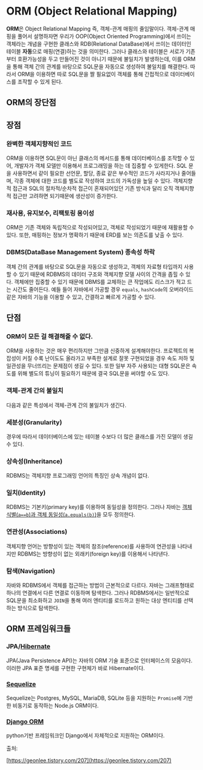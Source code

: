 # ORM (Object Relational **Mapping**)

**ORM**은 Object Relational Mapping 즉, 객체-관계 매핑의 줄임말이다. 객체-관계 매핑을 풀어서 설명하자면 우리가 OOP(Object Oriented Programming)에서 쓰이는 객체라는 개념을 구현한 클래스와 RDB(Relational DataBase)에서 쓰이는 데이터인 테이블 **자동**으로 매핑(연결)하는 것을 의미한다. 그러나 클래스와 테이블은 서로가 기존부터 호환가능성을 두고 만들어진 것이 아니기 때문에 불일치가 발생하는데, 이를 ORM을 통해 객체 간의 관계를 바탕으로 SQL문을 자동으로 생성하여 불일치를 해결한다. 따라서 ORM을 이용하면 따로 SQL문을 짤 필요없이 객체를 통해 간접적으로 데이터베이스를 조작할 수 있게 된다.

## ORM의 장단점

## 장점

### 완벽한 객체지향적인 코드

ORM을 이용하면 SQL문이 아닌 클래스의 메서드를 통해 데이터베이스를 조작할 수 있어, 개발자가 객체 모델만 이용해서 프로그래밍을 하는 데 집중할 수 있게한다. SQL 문을 사용하면서 같이 필요한 선언문, 할당, 종료 같은 부수적인 코드가 사라지거나 줄어들며, 각종 객체에 대한 코드를 별도로 작성하여 코드의 가독성을 높일 수 있다. 객체지향적 접근과 SQL의 절차적/순차적 접근이 혼재되어있던 기존 방식과 달리 오직 객체지향적 접근만 고려하면 되기때문에 생산성이 증가한다.

### 재사용, 유지보수, 리팩토링 용이성

ORM은 기존 객체와 독립적으로 작성되어있고, 객체로 작성되었기 때문에 재활용할 수 있다. 또한, 매핑하는 정보가 명확하기 때문에 ERD를 보는 의존도를 낮출 수 있다.

### DBMS(DataBase Management System) 종속성 하락

객체 간의 관계를 바탕으로 SQL문을 자동으로 생성하고, 객체의 자료형 타입까지 사용할 수 있기 때문에 RDBMS의 데이터 구조와 객체지향 모델 사이의 간격을 좁힐 수 있다. 객체에만 집중할 수 있기 때문에 DBMS를 교체하는 큰 작업에도 리스크가 적고 드는 시간도 줄어든다. 예들 들어 자바에서 가공할 경우 `equals`, `hashCode`의 오버라이드 같은 자바의 기능을 이용할 수 있고, 간결하고 빠르게 가공할 수 있다.

## 단점

### ORM이 모든 걸 해결해줄 수 없다.

ORM을 사용하는 것은 매우 편리하지만 그만큼 신중하게 설계해야한다. 프로젝트의 복잡성이 커질 수록 난이도도 올라가고 부족한 설계로 잘못 구현되었을 경우 속도 저하 및 일관성을 무너뜨리는 문제점이 생길 수 있다. 또한 일부 자주 사용되는 대형 SQL문은 속도를 위해 별도의 튜닝이 필요하기 때문에 결국 SQL문을 써야할 수도 있다.

### 객체-관계 간의 불일치

다음과 같은 특성에서 객체-관계 간의 불일치가 생긴다.

### 세분성(Granularity)

경우에 따라서 데이터베이스에 있는 테이블 수보다 더 많은 클래스를 가진 모델이 생길 수 있다.

### 상속성(Inheritance)

RDBMS는 객체지향 프로그래밍 언어의 특징인 상속 개념이 없다.

### 일치(Identity)

RDBMS는 기본키(primary key)를 이용하여 동일성을 정의한다. 그러나 자바는 [객체 식별(`a==b`)과 객체 동일성(`a.equals(b)`)](https://gmlwjd9405.github.io/2018/10/06/java-==-and-equals.html)을 모두 정의한다.

### 연관성(Associations)

객체지향 언어는 방향성이 있는 객체의 참조(reference)를 사용하여 연관성을 나타내지만 RDBMS는 방향성이 없는 외래키(foreign key)를 이용해서 나타낸다.

### 탐색(Navigation)

자바와 RDBMS에서 객체를 접근하는 방법이 근본적으로 다르다. 자바는 그래프형태로 하나의 연결에서 다른 연결로 이동하며 탐색한다. 그러나 RDBMS에서는 일반적으로 SQL문을 최소화하고 `JOIN`을 통해 여러 엔티티를 로드하고 원하는 대상 엔티티를 선택하는 방식으로 탐색한다.

## ORM 프레임워크들

### JPA/[Hibernate](https://hibernate.org/)

JPA(Java Persistence API)는 자바의 ORM 기술 표준으로 인터페이스의 모음이다. 이러한 JPA 표준 명세를 구현한 구현체가 바로 Hibernate이다.

### [Sequelize](https://sequelize.org/)

Sequelize는 Postgres, MySQL, MariaDB, SQLite 등을 지원하는 `Promise`에 기반한 비동기로 동작하는 Node.js ORM이다.

### [Django ORM](https://docs.djangoproject.com/en/3.0/topics/db/queries/)

python기반 프레임워크인 Django에서 자체적으로 지원하는 ORM이다.

출처:

[https://geonlee.tistory.com/207](https://geonlee.tistory.com/207)
